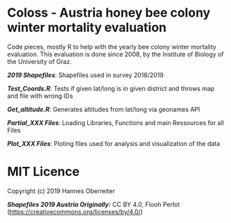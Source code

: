 # Coloss - Austria honey bee colony winter mortality evaluation
Code pieces, mostly R to help with the yearly bee colony winter mortality evaluation. This evaluation is done since 2008, by the Institute of Biology of the University of Graz.

***2019 Shapefiles***: Shapefiles used in survey 2018/2019

***Test_Coords.R***: Tests if given lat/long is in given district and throws map and file with wrong IDs

***Get_altitude.R***: Generates altitudes from lat/long via geonames API

***Partial_XXX Files***: Loading Libraries, Functions and main Ressources for all Files

***Plot_XXX Files***: Ploting files used for analysis and visualization of the data

# MIT Licence 
Copyright (c) 2019 Hannes Oberreiter

***Shapefiles 2019 Austria Originally:*** CC BY 4.0, Flooh Perlot (https://creativecommons.org/licenses/by/4.0/)

